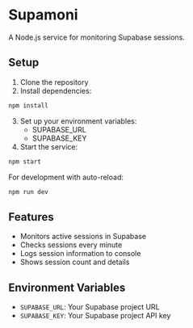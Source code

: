 # Supamoni

A Node.js service for monitoring Supabase sessions.

## Setup

1. Clone the repository
2. Install dependencies:
```bash
npm install
```
3. Set up your environment variables:
   - SUPABASE_URL
   - SUPABASE_KEY
4. Start the service:
```bash
npm start
```

For development with auto-reload:
```bash
npm run dev
```

## Features

- Monitors active sessions in Supabase
- Checks sessions every minute
- Logs session information to console
- Shows session count and details

## Environment Variables

- `SUPABASE_URL`: Your Supabase project URL
- `SUPABASE_KEY`: Your Supabase project API key 